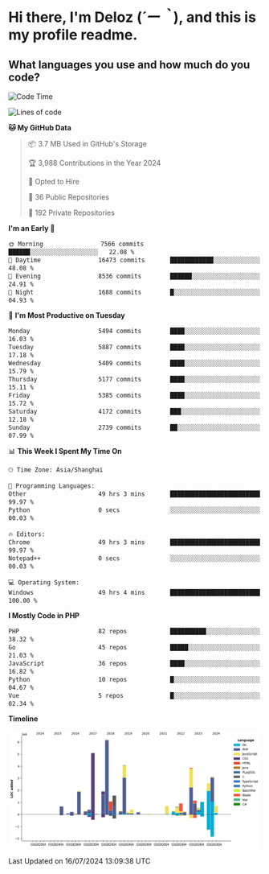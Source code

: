 # **Hi there, I'm Deloz (*´ー｀*), and this is my profile readme.**

## **What languages you use and how much do you code?**

<!--START_SECTION:waka-->
![Code Time](http://img.shields.io/badge/Code%20Time-4%2C428%20hrs%209%20mins-blue)

![Lines of code](https://img.shields.io/badge/From%20Hello%20World%20I%27ve%20Written-40.0%20million%20lines%20of%20code-blue)

**🐱 My GitHub Data** 

> 📦 3.7 MB Used in GitHub's Storage 
 > 
> 🏆 3,988 Contributions in the Year 2024
 > 
> 💼 Opted to Hire
 > 
> 📜 36 Public Repositories 
 > 
> 🔑 192 Private Repositories 
 > 
**I'm an Early 🐤** 

```text
🌞 Morning                7566 commits        ██████░░░░░░░░░░░░░░░░░░░   22.08 % 
🌆 Daytime                16473 commits       ████████████░░░░░░░░░░░░░   48.08 % 
🌃 Evening                8536 commits        ██████░░░░░░░░░░░░░░░░░░░   24.91 % 
🌙 Night                  1688 commits        █░░░░░░░░░░░░░░░░░░░░░░░░   04.93 % 
```
📅 **I'm Most Productive on Tuesday** 

```text
Monday                   5494 commits        ████░░░░░░░░░░░░░░░░░░░░░   16.03 % 
Tuesday                  5887 commits        ████░░░░░░░░░░░░░░░░░░░░░   17.18 % 
Wednesday                5409 commits        ████░░░░░░░░░░░░░░░░░░░░░   15.79 % 
Thursday                 5177 commits        ████░░░░░░░░░░░░░░░░░░░░░   15.11 % 
Friday                   5385 commits        ████░░░░░░░░░░░░░░░░░░░░░   15.72 % 
Saturday                 4172 commits        ███░░░░░░░░░░░░░░░░░░░░░░   12.18 % 
Sunday                   2739 commits        ██░░░░░░░░░░░░░░░░░░░░░░░   07.99 % 
```


📊 **This Week I Spent My Time On** 

```text
🕑︎ Time Zone: Asia/Shanghai

💬 Programming Languages: 
Other                    49 hrs 3 mins       █████████████████████████   99.97 % 
Python                   0 secs              ░░░░░░░░░░░░░░░░░░░░░░░░░   00.03 % 

🔥 Editors: 
Chrome                   49 hrs 3 mins       █████████████████████████   99.97 % 
Notepad++                0 secs              ░░░░░░░░░░░░░░░░░░░░░░░░░   00.03 % 

💻 Operating System: 
Windows                  49 hrs 4 mins       █████████████████████████   100.00 % 
```

**I Mostly Code in PHP** 

```text
PHP                      82 repos            ██████████░░░░░░░░░░░░░░░   38.32 % 
Go                       45 repos            █████░░░░░░░░░░░░░░░░░░░░   21.03 % 
JavaScript               36 repos            ████░░░░░░░░░░░░░░░░░░░░░   16.82 % 
Python                   10 repos            █░░░░░░░░░░░░░░░░░░░░░░░░   04.67 % 
Vue                      5 repos             █░░░░░░░░░░░░░░░░░░░░░░░░   02.34 % 
```



**Timeline**

![Lines of Code chart](https://raw.githubusercontent.com/deloz/deloz/main/assets/bar_graph.png)


 Last Updated on 16/07/2024 13:09:38 UTC
<!--END_SECTION:waka-->
